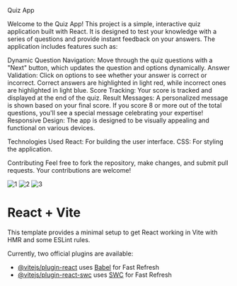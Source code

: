 Quiz App

Welcome to the Quiz App! This project is a simple, interactive quiz application built with React. It is designed to test your knowledge with a series of questions and provide instant feedback on your answers. The application includes features such as:

Dynamic Question Navigation: Move through the quiz questions with a "Next" button, which updates the question and options dynamically.
Answer Validation: Click on options to see whether your answer is correct or incorrect. Correct answers are highlighted in light red, while incorrect ones are highlighted in light blue.
Score Tracking: Your score is tracked and displayed at the end of the quiz.
Result Messages: A personalized message is shown based on your final score. If you score 8 or more out of the total questions, you'll see a special message celebrating your expertise!
Responsive Design: The app is designed to be visually appealing and functional on various devices.

Technologies Used
React: For building the user interface.
CSS: For styling the application.

Contributing
Feel free to fork the repository, make changes, and submit pull requests. Your contributions are welcome!


![1](https://github.com/user-attachments/assets/62411eb1-befb-45fc-a54b-2d658a6dbdac)
![2](https://github.com/user-attachments/assets/9d241919-c8b0-4948-9be4-c1afbd053416)
![3](https://github.com/user-attachments/assets/18fcd9d2-e815-4220-8ce4-7ace7ab1b871)

# React + Vite

This template provides a minimal setup to get React working in Vite with HMR and some ESLint rules.

Currently, two official plugins are available:

- [@vitejs/plugin-react](https://github.com/vitejs/vite-plugin-react/blob/main/packages/plugin-react/README.md) uses [Babel](https://babeljs.io/) for Fast Refresh
- [@vitejs/plugin-react-swc](https://github.com/vitejs/vite-plugin-react-swc) uses [SWC](https://swc.rs/) for Fast Refresh
